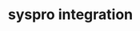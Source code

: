 ---
title: "syspro integration"
titleList: syspro
summary: "SYSPRO is an independent ERP provider, taking a simplified approach to ensuring success for manufacturers and distributors."
type: platform
image: "/uploads/logo-platform-syspro.png"
imageAlt: syspro logo
weight: 14
tags: ["erp"]
---